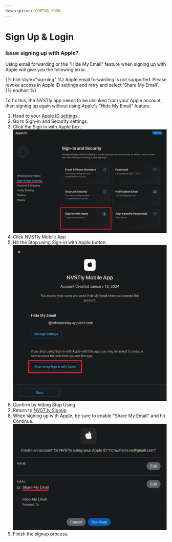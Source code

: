 ```yaml
---
description: COMING SOON
---
```


# Sign Up & Login

### Issue signing up with Apple?

Using email forwarding or the "Hide My Email" feature when signing up with Apple will give you the following error.

{% hint style="warning" %}
Apple email forwarding is not supported. Please revoke access in Apple ID settings and retry and select 'Share My Email'.
{% endhint %}

To fix this, the NVSTly app needs to be unlinked from your Apple account, then signing up again without using Apple's "Hide My Email" feature.

1. Head to your [Apple ID settings](https://appleid.apple.com/account/manage/section/security).
2. Go to Sign-in and Security settings.
3. Click the Sign in with Apple box.\
   ![](<../../.gitbook/assets/image (277).png>)
4. Click NVSTly Mobile App
5. Hit the Stop using Sign-in with Apple button.\
   ![](<../../.gitbook/assets/image (278).png>)
6. Confirm by hitting Stop Using.
7. Return to [NVST.ly Signup](https://nvst.ly/signup)
8. When signing up with Apple, be sure to enable "Share My Email" and hit Continue.\
   ![](<../../.gitbook/assets/image (279).png>)
9. Finish the signup process.
